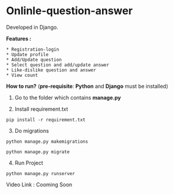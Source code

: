 # Onlinle-question-answer

Developed in Django. 

**Features :**
````
* Registration-login
* Update profile
* Add/Update question
* Select question and add/update answer
* Like-dislike question and answer
* View count
````

**How to run?**
(**pre-requisite**: **Python** and **Django** must be installed)

1. Go to the folder which contains **manage.py**

2. Install requirement.txt
```
pip install -r requirement.txt
```

3. Do migrations 
```
python manage.py makemigrations
```
```
python manage.py migrate
```

4. Run Project
```
python manage.py runserver
```

Video Link : Cooming Soon

